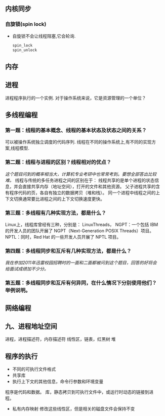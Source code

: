 ## 内核同步

### 自旋锁(spin lock)
* 自旋锁不会让线程阻塞,它会轮询.
    ```c
    spin_lock
    spin_unlock
    ```

## 内存

## 进程
进程程序执行的一个实例.
对于操作系统来说，它是资源管理的一个单位？

## 多线程编程
### 第一题：线程的基本概念、线程的基本状态及状态之间的关系？
可以被操作系统独立调度的代码序列.
线程在不同的操作系统上,有不同的实现方案,线程模型.

### 第二题：线程与进程的区别？线程相对的优点？
*这个题目问到的概率相当大，计算机专业考研中也常常考到。要想全部答出比较难。*
线程与传统的多任务进程之间的区别在于：
线程共享的是单个进程的状态信息，并会直接共享内存（地址空间），打开的文件和其他资源。
父子进程共享的含有程序代码的页，各自有独立的数据拷贝（堆和栈）。
同一个进程中线程之间的上下文切换通常要比进程之间的上下文切换速度更快。
### 第三题：多线程有几种实现方法，都是什么？
Linux上，线程库曾经有三种，分别是：
LinuxThreads，
NGPT：一个包括 IBM 的开发人员的团队开展了 NGPT（Next-Generation POSIX Threads）项目。
NPTL：同时，Red Hat 的一些开发人员开展了 NPTL 项目。

### 第四题：多线程同步和互斥有几种实现方法，都是什么？
*我在参加2011年迅雷校园招聘时的一面和二面都被问到这个题目，回答的好将会给面试成绩加不少分。*

### 第五题：多线程同步和互斥有何异同，在什么情况下分别使用他们？举例说明。

## 网络编程

## 九、进程地址空间
进程，进程描述符，内存描述符
线性区，链表，红黑树
堆

## 程序的执行

- 不同的可执行文件格式
- 共享库
- 执行上下文的其他信息，命令行参数和环境变量

程序是代码和数据。
库，静态拷贝到可执行文件中，或运行时动态的链接到进程。

- 私有内存映射
  修改这些线性区，但是相关的磁盘文件会保持不变
